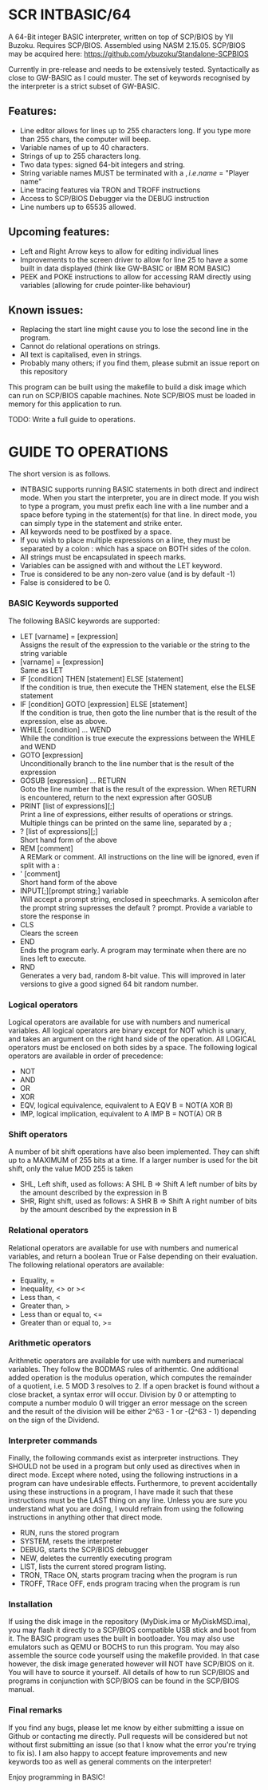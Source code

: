 # SCR INTBASIC/64

A 64-Bit integer BASIC interpreter, written on top of SCP/BIOS by Yll Buzoku. 
Requires SCP/BIOS. Assembled using NASM 2.15.05.
SCP/BIOS may be acquired here: https://github.com/ybuzoku/Standalone-SCPBIOS

Currently in pre-release and needs to be extensively tested. Syntactically as close to GW-BASIC as I could muster. 
The set of keywords recognised by the interpreter is a strict subset of GW-BASIC.

## Features:
- Line editor allows for lines up to 255 characters long. If you type more than 255 chars, the computer will beep.
- Variable names of up to 40 characters.
- Strings of up to 255 characters long.
- Two data types: signed 64-bit integers and string.
- String variable names MUST be terminated with a $, i.e. name$ = "Player name"
- Line tracing features via TRON and TROFF instructions
- Access to SCP/BIOS Debugger via the DEBUG instruction
- Line numbers up to 65535 allowed.


## Upcoming features:
- Left and Right Arrow keys to allow for editing individual lines
- Improvements to the screen driver to allow for line 25 to have a some built in data displayed (think like GW-BASIC or IBM ROM BASIC)
- PEEK and POKE instructions to allow for accessing RAM directly using variables (allowing for crude pointer-like behaviour)


## Known issues:
- Replacing the start line might cause you to lose the second line in the program.
- Cannot do relational operations on strings.
- All text is capitalised, even in strings.
- Probably many others; if you find them, please submit an issue report on this repository


This program can be built using the makefile to build a disk image which can run on SCP/BIOS capable machines.
Note SCP/BIOS must be loaded in memory for this application to run.

TODO: Write a full guide to operations.
# GUIDE TO OPERATIONS
The short version is as follows. 
- INTBASIC supports running BASIC statements in both direct and indirect mode. 
   When you start the interpreter, you are in direct mode.
   If you wish to type a program, you must prefix each line with a line number and a space before typing in the statement(s) for that line. 
   In direct mode, you can simply type in the statement and strike enter.
- All keywords need to be postfixed by a space. 
- If you wish to place multiple expressions on a line, they must be separated by a colon : which has a space on BOTH sides of the colon.
- All strings must be encapsulated in speech marks.
- Variables can be assigned with and without the LET keyword.
- True is considered to be any non-zero value (and is by default -1)
- False is considered to be 0.

### BASIC Keywords supported
The following BASIC keywords are supported:

- LET [varname] = [expression]    
    Assigns the result of the expression to the variable or the string to the string variable
- [varname] = [expression]    
    Same as LET
- IF [condition] THEN [statement] ELSE [statement]  
    If the condition is true, then execute the THEN statement, else the ELSE statement
- IF [condition] GOTO [expression] ELSE [statement]  
    If the condition is true, then goto the line number that is the result of the expression, else as above.
- WHILE [condition] ... WEND  
    While the condition is true execute the expressions between the WHILE and WEND
- GOTO [expression]  
    Unconditionally branch to the line number that is the result of the expression
- GOSUB [expression] ... RETURN  
    Goto the line number that is the result of the expression. When RETURN is encountered, return to the next expression after GOSUB
- PRINT [list of expressions][;]  
    Print a line of expressions, either results of operations or strings. Multiple things can be printed on the same line, separated by a ;
- ? [list of expressions][;]  
    Short hand form of the above
- REM [comment]  
    A REMark or comment. All instructions on the line will be ignored, even if split with a :
- ' [comment]  
    Short hand form of the above
- INPUT[;][prompt string;] variable  
    Will accept a prompt string, enclosed in speechmarks. A semicolon after the prompt string supresses the default ? prompt. 
    Provide a variable to store the response in
- CLS  
    Clears the screen
- END  
    Ends the program early. A program may terminate when there are no lines left to execute.
- RND  
    Generates a very bad, random 8-bit value. This will improved in later versions to give a good signed 64 bit random number.

### Logical operators
Logical operators are available for use with numbers and numerical variables. All logical operators are binary except for NOT which is unary, and takes
an argument on the right hand side of the operation. All LOGICAL operators must be enclosed on both sides by a space.
The following logical operators are available in order of precedence:
- NOT
- AND
- OR
- XOR
- EQV, logical equivalence, equivalent to A EQV B = NOT(A XOR B)
- IMP, logical implication, equivalent to A IMP B = NOT(A) OR B

### Shift operators

A number of bit shift operations have also been implemented. They can shift up to a MAXIMUM of 255 bits at a time. 
If a larger number is used for the bit shift, only the value MOD 255 is taken
- SHL, Left shift, used as follows: A SHL B => Shift A left number of bits by the amount described by the expression in B
- SHR, Right shift, used as follows: A SHR B => Shift A right number of bits by the amount described by the expression in B

### Relational operators

Relational operators are available for use with numbers and numerical variables, and return a boolean True or False depending on their evaluation.
The following relational operators are available:
- Equality, =
- Inequality, <> or ><
- Less than, <
- Greater than, >
- Less than or equal to, <=
- Greater than or equal to, >=

### Arithmetic operators

Arithmetic operators are available for use with numbers and numeriacal variables. They follow the BODMAS rules of arithemtic. One additional added operation 
is the modulus operation, which computes the remainder of a quotient, i.e. 5 MOD 3 resolves to 2.
If a open bracket is found without a close bracket, a syntax error will occur.
Division by 0 or attempting to compute a number modulo 0 will trigger an error message on the screen and the result of the division will be either 2^63 - 1 
or -(2^63 - 1) depending on the sign of the Dividend.

### Interpreter commands

Finally, the following commands exist as interpreter instructions. They SHOULD not be used in a program but only used as directives when in direct mode.
Except where noted, using the following instructions in a program can have undesirable effects. Furthermore, to prevent accidentally using these 
instructions in a program, I have made it such that these instructions must be the LAST thing on any line. Unless you are sure you understand what you
are doing, I would refrain from using the following instructions in anything other that direct mode.

- RUN, runs the stored program
- SYSTEM, resets the interpreter
- DEBUG, starts the SCP/BIOS debugger
- NEW, deletes the currently executing program
- LIST, lists the current stored program listing.
- TRON, TRace ON, starts program tracing when the program is run
- TROFF, TRace OFF, ends program tracing when the program is run

### Installation

If using the disk image in the repository (MyDisk.ima or MyDiskMSD.ima), you may flash it directly to a SCP/BIOS compatible USB stick and boot from it.
The BASIC program uses the built in bootloader. 
You may also use emulators such as QEMU or BOCHS to run this program. 
You may also assemble the source code yourself using the makefile provided. In that case however, the disk image generated however will NOT have SCP/BIOS on it. You will have to source it yourself.
All details of how to run SCP/BIOS and programs in conjunction with SCP/BIOS can be found in the SCP/BIOS manual.

### Final remarks
If you find any bugs, please let me know by either submitting a issue on Github or contacting me directly. 
Pull requests will be considered but not without first submitting an issue (so that I know what the error you're trying to fix is).
I am also happy to accept feature improvements and new keywords too as well as general comments on the interpreter!

Enjoy programming in BASIC!




